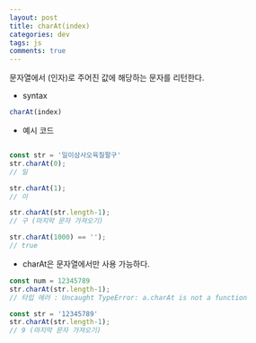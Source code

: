 ```yaml
---  
layout: post
title: charAt(index)
categories: dev
tags: js
comments: true
---
```


문자열에서 (인자)로 주어진 값에 해당하는 문자를 리턴한다.

- syntax

```javascript
charAt(index)
```

- 예시 코드

```javascript

const str = '일이삼사오육칠팔구'
str.charAt(0); 
// 일

str.charAt(1);
// 이

str.charAt(str.length-1);
// 구 (마지막 문자 가져오기)

str.charAt(1000) == ''); 
// true
```

- charAt은 문자열에서만 사용 가능하다.

```javascript
const num = 12345789
str.charAt(str.length-1);
// 타입 에러 : Uncaught TypeError: a.charAt is not a function

const str = '12345789'
str.charAt(str.length-1);
// 9 (마지막 문자 가져오기)
```
